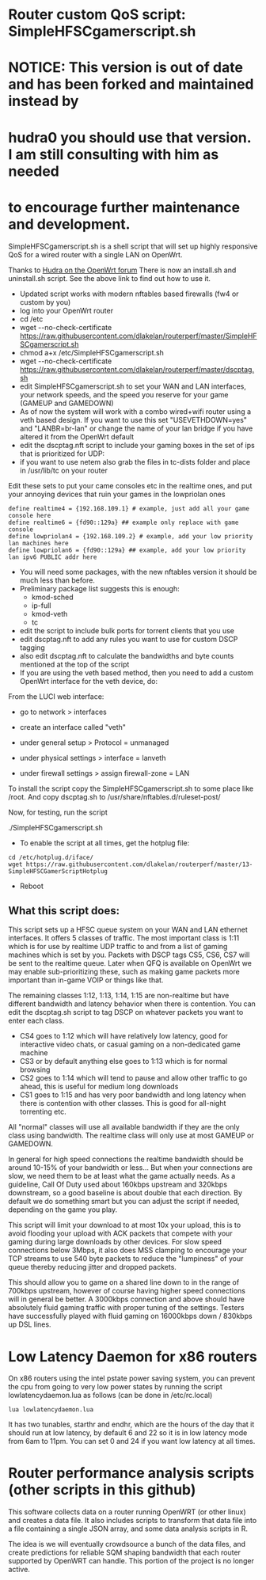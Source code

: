 
# Router custom QoS script: SimpleHFSCgamerscript.sh

# NOTICE: This version is out of date and has been forked and maintained instead by 
# hudra0 you should use that version. I am still consulting with him as needed
# to encourage further maintenance and development.



SimpleHFSCgamerscript.sh is a shell script that will set up highly
responsive QoS for a wired router with a single LAN on OpenWrt. 

Thanks to [Hudra on the OpenWrt forum](https://forum.openwrt.org/t/help-me-update-my-hfsc-shaper-scripts-for-fw4-nftables/135594/258?u=dlakelan)
There is now an install.sh and uninstall.sh script. See the above link to find out how to use it.



- Updated script works with modern nftables based firewalls (fw4 or custom by you)
- log into your OpenWrt router
- cd /etc
- wget --no-check-certificate https://raw.githubusercontent.com/dlakelan/routerperf/master/SimpleHFSCgamerscript.sh
- chmod a+x /etc/SimpleHFSCgamerscript.sh
- wget --no-check-certificate https://raw.githubusercontent.com/dlakelan/routerperf/master/dscptag.sh
- edit SimpleHFSCgamerscript.sh to set your WAN and LAN interfaces, your network speeds, and the speed you reserve for your game (GAMEUP and GAMEDOWN)
- As of now the system will work with a combo wired+wifi router using
  a veth based design. If you want to use this set "USEVETHDOWN=yes"
  and "LANBR=br-lan" or change the name of your lan bridge if you have
  altered it from the OpenWrt default
- edit the dscptag.nft script to include your gaming boxes in the set of ips that is prioritized for UDP: 
- if you want to use netem also grab the files in tc-dists folder and place in /usr/lib/tc on your router


Edit these sets to put your came consoles etc in the realtime ones, and 
put your annoying devices that ruin your games in the lowpriolan ones

```
define realtime4 = {192.168.109.1} # example, just add all your game console here
define realtime6 = {fd90::129a} ## example only replace with game console
define lowpriolan4 = {192.168.109.2} # example, add your low priority lan machines here
define lowpriolan6 = {fd90::129a} ## example, add your low priority lan ipv6 PUBLIC addr here

```

- You will need some packages, with the new nftables version it should be much less than before.
- Preliminary package list suggests this is enough:
  - kmod-sched
  - ip-full
  - kmod-veth
  - tc
- edit the script to include bulk ports for torrent clients that you use
- edit dscptag.nft to add any rules you want to use for custom DSCP tagging
- also edit dscptag.nft to calculate the bandwidths and byte counts mentioned at the top of the script
- If you are using the veth based method, then you need to add a custom OpenWrt interface for the veth device, do:

From the LUCI web interface:
- go to network > interfaces

- create an interface called "veth"
- under general setup > Protocol = unmanaged
- under physical settings > interface = lanveth
- under firewall settings > assign firewall-zone = LAN


To install the script copy the SimpleHFSCgamerscript.sh to some place like /root. And copy dscptag.sh to /usr/share/nftables.d/ruleset-post/


Now, for testing, run the script

./SimpleHFSCgamerscript.sh


- To enable the script at all times, get the hotplug file:

```
cd /etc/hotplug.d/iface/
wget https://raw.githubusercontent.com/dlakelan/routerperf/master/13-SimpleHFSCGamerScriptHotplug
```
- Reboot



## What this script does:


This script sets up a HFSC queue system on your WAN and LAN ethernet
interfaces. It offers 5 classes of traffic. The most important class
is 1:11 which is for use by realtime UDP traffic to and from a list of
gaming machines which is set by you. Packets with DSCP tags CS5, CS6,
CS7 will be sent to the realtime queue. Later when QFQ is available on
OpenWrt we may enable sub-prioritizing these, such as making game
packets more important than in-game VOIP or things like that.

The remaining classes 1:12, 1:13, 1:14, 1:15 are non-realtime but have
different bandwidth and latency behavior when there is contention. You
can edit the dscptag.sh script to tag DSCP on whatever packets you
want to enter each class.

- CS4 goes to 1:12 which will have relatively low latency, good for interactive video chats, or casual gaming on a non-dedicated game machine
- CS3 or by default anything else goes to 1:13 which is for normal browsing
- CS2 goes to 1:14 which will tend to pause and allow other traffic to go ahead, this is useful for medium long downloads
- CS1 goes to 1:15 and has very poor bandwidth and long latency when there is contention with other classes. This is good for all-night torrenting etc.

All "normal" classes will use all available bandwidth if they are the
only class using bandwidth. The realtime class will only use at most
GAMEUP or GAMEDOWN.

In general for high speed connections the realtime bandwidth should be
around 10-15% of your bandwidth or less... But when your connections
are slow, we need them to be at least what the game actually needs. As
a guideline, Call Of Duty used about 160kbps upstream and 320kbps
downstream, so a good baseline is about double that each direction. By
default we do something smart but you can adjust the script if needed,
depending on the game you play.

This script will limit your download to at most 10x your upload, this
is to avoid flooding your upload with ACK packets that compete with
your gaming during large downloads by other devices. For slow speed
connections below 3Mbps, it also does MSS clamping to encourage your
TCP streams to use 540 byte packets to reduce the "lumpiness" of your
queue thereby reducing jitter and dropped packets.

This should allow you to game on a shared line down to in the range of
700kbps upstream, however of course having higher speed connections
will in general be better. A 3000kbps connection and above should have
absolutely fluid gaming traffic with proper tuning of the
settings. Testers have successfully played with fluid gaming on
16000kbps down / 830kbps up DSL lines.


# Low Latency Daemon for x86 routers

On x86 routers using the intel pstate power saving system, you can
prevent the cpu from going to very low power states by running the
script lowlatencydaemon.lua as follows (can be done in /etc/rc.local)

```
lua lowlatencydaemon.lua
```

It has two tunables, starthr and endhr, which are the hours of the day
that it should run at low latency, by default 6 and 22 so it is in low
latency mode from 6am to 11pm. You can set 0 and 24 if you want low
latency at all times.



# Router performance analysis scripts (other scripts in this github)

This software collects data on a router running OpenWRT (or other
linux) and creates a data file. It also includes scripts to transform
that data file into a file containing a single JSON array, and some
data analysis scripts in R.

The idea is we will eventually crowdsource a bunch of the data files,
and create predictions for reliable SQM shaping bandwidth that each
router supported by OpenWRT can handle. This portion of the project is
no longer active.


